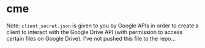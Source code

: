 # cme

Note: `client_secret.json` is given to you by Google APIs in order to create a client to interact with the Google Drive API (with permission to access certain files on Google Drive). I've not pushed this file to the repo...

